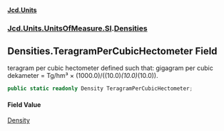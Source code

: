 #### [Jcd.Units](index 'index')
### [Jcd.Units.UnitsOfMeasure.SI](Jcd.Units.UnitsOfMeasure.SI 'Jcd.Units.UnitsOfMeasure.SI').[Densities](Densities 'Jcd.Units.UnitsOfMeasure.SI.Densities')

## Densities.TeragramPerCubicHectometer Field

teragram per cubic hectometer defined such that: gigagram per cubic dekameter = Tg/hm³ ×
(1000.0)/((10.0)*(10.0)*(10.0)).

```csharp
public static readonly Density TeragramPerCubicHectometer;
```

#### Field Value
[Density](Density 'Jcd.Units.UnitTypes.Density')